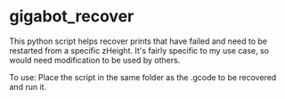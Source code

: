 # gigabot_recover

This python script helps recover prints that have failed and need to be restarted from a specific zHeight. 
It's fairly specific to my use case, so would need modification to be used by others.

To use: Place the script in the same folder as the .gcode to be recovered and run it.
